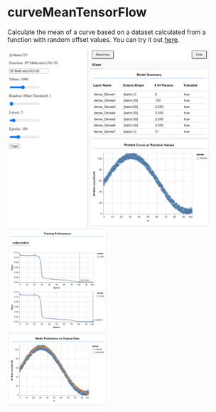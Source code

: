# curveMeanTensorFlow
Calculate the mean of a curve based on a dataset calculated from a function with random offset values. You can try it out [here](https://affectionate-bhaskara-eb23b5.netlify.app/).

<div style="float: left;">
<img src="images/cmts.PNG" height="400" />
<img src="images/cmts1.PNG" height="400" />
</div>
